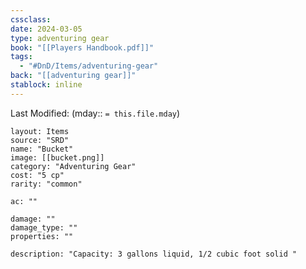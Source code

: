 ```yaml
---
cssclass: 
date: 2024-03-05
type: adventuring gear
book: "[[Players Handbook.pdf]]"
tags:
  - "#DnD/Items/adventuring-gear"
back: "[[adventuring gear]]"
stablock: inline
---
```

Last Modified: (mday:: `= this.file.mday`)


```statblock
layout: Items
source: "SRD"
name: "Bucket"
image: [[bucket.png]]
category: "Adventuring Gear"
cost: "5 cp"
rarity: "common"

ac: ""

damage: ""
damage_type: ""
properties: ""

description: "Capacity: 3 gallons liquid, 1/2 cubic foot solid "
```